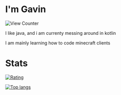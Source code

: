 # I'm Gavin
<img src="https://komarev.com/ghpvc/?username=gav06&style=flat-square" alt="View Counter"/>

I like java, and i am currenty messing around in kotlin

I am mainly learning how to code minecraft clients

# Stats
[![Rating](https://github-readme-stats.vercel.app/api?username=Gav06&theme=midnight-purple)](https://github.com/anuraghazra/github-readme-stats)

[![Top langs](https://github-readme-stats.vercel.app/api/top-langs/?username=Gav06&theme=midnight-purple)](https://github.com/anuraghazra/github-readme-stats)
